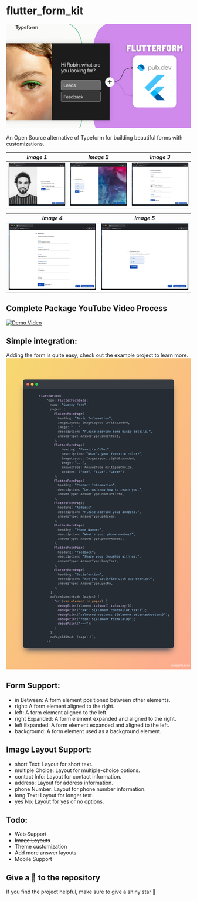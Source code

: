 # flutter_form_kit

![FlutterForm](./images/FlutterForm.png)

An Open Source alternative of Typeform for building beautiful forms with customizations.

| **_Image 1_**                 | **_Image 2_**                 | **_Image 3_**                 |
|-------------------------------|-------------------------------|-------------------------------|
| ![Demo 1](./images/demo1.png) | ![Demo 2](./images/demo2.png) | ![Demo 3](./images/demo3.png) |

| **_Image 4_**                 | **_Image 5_**                 |
|-------------------------------|-------------------------------|
| ![Demo 4](./images/demo4.png) | ![Demo 5](./images/demo5.png) |

## Complete Package YouTube Video Process

[![Demo Video](https://img.youtube.com/vi/YOUR_VIDEO_ID/0.jpg)](https://www.youtube.com/watch?v=YOUR_VIDEO_ID)

## Simple integration:
Adding the form is quite easy, check out the example project to learn more.
![Code](./images/code.png)

## Form Support:

- in Between: A form element positioned between other elements.
- right: A form element aligned to the right.
- left: A form element aligned to the left.
- right Expanded: A form element expanded and aligned to the right.
- left Expanded: A form element expanded and aligned to the left.
- background: A form element used as a background element.

## Image Layout Support:

- short Text: Layout for short text.
- multiple Choice: Layout for multiple-choice options.
- contact Info: Layout for contact information.
- address: Layout for address information.
- phone Number: Layout for phone number information.
- long Text: Layout for longer text.
- yes No: Layout for yes or no options.

## Todo:
- ~~Web Support~~
- ~~Image Layouts~~
- Theme customization
- Add more answer layouts
- Mobile Support

## Give a 🤩 to the repository

If you find the project helpful, make sure to give a shiny star 🌟